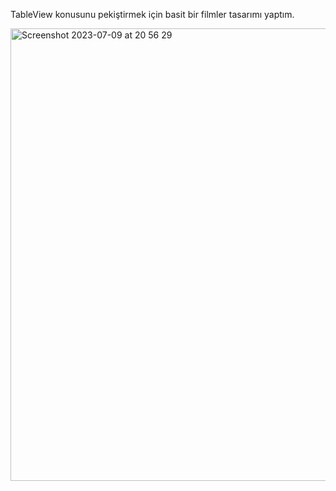 TableView konusunu pekiştirmek için basit bir filmler  tasarımı yaptım.




<img width="724" alt="Screenshot 2023-07-09 at 20 56 29" src="https://github.com/ertekinbatuhan/tableview_example/assets/101355515/5aaaddb9-add4-4d73-bbae-f21fab2d21f5">
